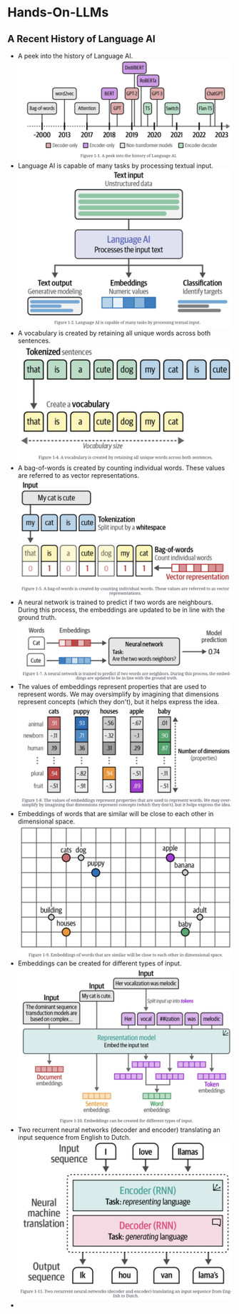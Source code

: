 # Hands-On-LLMs
## A Recent History of Language AI
- A peek into the history of Language AI. ![](Images/Pasted%20image%2020250227174648.png)
- Language AI is capable of many tasks by processing textual input. ![](Images/Pasted%20image%2020250228155103.png)
- A vocabulary is created by retaining all unique words across both sentences. ![](Images/Pasted%20image%2020250228155659.png)
- A bag-of-words is created by counting individual words. These values are referred to as vector representations. ![](Images/Pasted%20image%2020250228160147.png)
- A neural network is trained to predict if two words are neighbours. During this process, the embeddings are updated to be in line with the ground truth. ![](Images/Pasted%20image%2020250228163425.png)
- The values of embeddings represent properties that are used to represent words. We may oversimplify by imagining that dimensions represent concepts (which they don't), but it helps express the idea. ![](Images/Pasted%20image%2020250228164114.png)
- Embeddings of words that are similar will be close to each other in dimensional space. ![](Images/Pasted%20image%2020250228164712.png)
- Embeddings can be created for different types of input. ![](Images/Pasted%20image%2020250308225251.png)
- Two recurrent neural networks (decoder and encoder) translating an input sequence from English to Dutch. ![](Images/Pasted%20image%2020250309140722.png)
- 